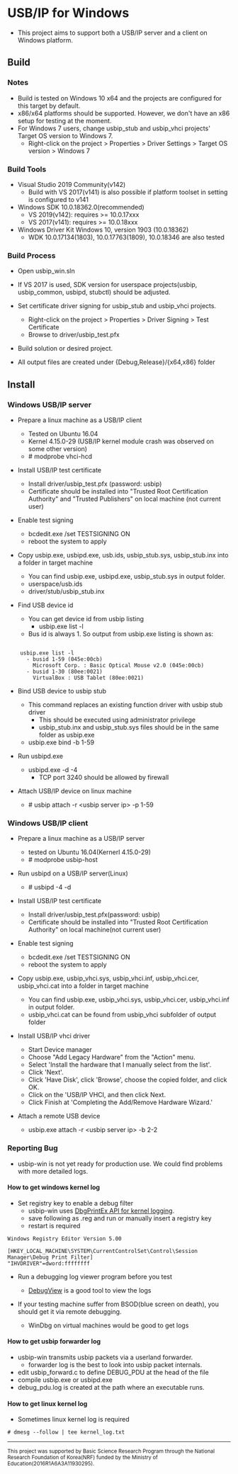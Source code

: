 # USB/IP for Windows

- This project aims to support both a USB/IP server and a client on Windows platform.


## Build

### Notes
- Build is tested on Windows 10 x64 and the projects are configured for this target by default.
- x86/x64 platforms should be supported. However, we don't have an x86 setup for testing at the moment.
- For Windows 7 users, change usbip\_stub and usbip\_vhci projects' Target OS version to Windows 7.
  - Right-click on the project > Properties > Driver Settings > Target OS version > Windows 7

### Build Tools
- Visual Studio 2019 Community(v142)
  - Build with VS 2017(v141) is also possible if platform toolset in setting is configured to v141
- Windows SDK 10.0.18362.0(recommended)
  - VS 2019(v142): requires &gt;= 10.0.17xxx
  - VS 2017(v141): requires &gt;= 10.0.18xxx
- Windows Driver Kit Windows 10, version 1903 (10.0.18362)
  - WDK 10.0.17134(1803), 10.0.17763(1809), 10.0.18346 are also tested

### Build Process
- Open usbip_win.sln
- If VS 2017 is used, SDK version for userspace projects(usbip, usbip_common, usbipd, stubctl) should be adjusted.
- Set certificate driver signing for usbip\_stub and usbip\_vhci projects.
  - Right-click on the project > Properties > Driver Signing > Test Certificate
  - Browse to driver/usbip\_test.pfx
- Build solution or desired project.

- All output files are created under {Debug,Release}/{x64,x86} folder

## Install

### Windows USB/IP server

- Prepare a linux machine as a USB/IP client
  - Tested on Ubuntu 16.04
  - Kernel 4.15.0-29 (USB/IP kernel module crash was observed on some other version)
  - \# modprobe vhci-hcd

- Install USB/IP test certificate
  - Install driver/usbip\_test.pfx (password: usbip)
  - Certificate should be installed into "Trusted Root Certification Authority" and "Trusted Publishers"
    on local machine (not current user)
- Enable test signing
  - bcdedit.exe /set TESTSIGNING ON
  - reboot the system to apply
- Copy usbip.exe, usbipd.exe, usb.ids, usbip\_stub.sys, usbip\_stub.inx into a folder in target machine
  - You can find usbip.exe, usbipd.exe, usbip\_stub.sys in output folder.
  - userspace/usb.ids
  - driver/stub/usbip\_stub.inx
- Find USB device id
  - You can get device id from usbip listing
    - usbip.exe list -l
  - Bus id is always 1. So output from usbip.exe listing is shown as:

<pre><code>
    usbip.exe list -l
      - busid 1-59 (045e:00cb)
        Microsoft Corp. : Basic Optical Mouse v2.0 (045e:00cb)
      - busid 1-30 (80ee:0021)
        VirtualBox : USB Tablet (80ee:0021)
</code></pre>

- Bind USB device to usbip stub
  - This command replaces an existing function driver with usbip stub driver
	- This should be executed using administrator privilege
	- usbip\_stub.inx and usbip\_stub.sys files should be in the same folder as usbip.exe
  - usbip.exe bind -b 1-59
- Run usbipd.exe
  - usbipd.exe -d -4
	- TCP port 3240 should be allowed by firewall

- Attach USB/IP device on linux machine
  - \# usbip attach -r &lt;usbip server ip&gt; -p 1-59

### Windows USB/IP client

- Prepare a linux machine as a USB/IP server
  - tested on Ubuntu 16.04(Kernerl 4.15.0-29)
  - \# modprobe usbip-host

- Run usbipd on a USB/IP server(Linux)
  - \# usbipd -4 -d

- Install USB/IP test certificate
  - Install driver/usbip\_test.pfx(password: usbip)
  - Certificate should be installed into "Trusted Root Certification Authority" on local machine(not current user)
- Enable test signing
  - bcdedit.exe /set TESTSIGNING ON
  - reboot the system to apply
- Copy usbip.exe, usbip\_vhci.sys, usbip\_vhci.inf, usbip\_vhci.cer, usbip\_vhci.cat into a folder in target machine
  - You can find usbip.exe, usbip\_vhci.sys, usbip\_vhci.cer, usbip\_vhci.inf in output folder.
  - usbip\_vhci.cat can be found from usbip\_vhci subfolder of output folder
- Install USB/IP vhci driver
  - Start Device manager
  - Choose "Add Legacy Hardware" from the "Action" menu.
  - Select 'Install the hardware that I manually select from the list'.
  - Click 'Next'.
  - Click 'Have Disk', click 'Browse', choose the copied folder, and click OK.
  - Click on the 'USB/IP VHCI, and then click Next.
  - Click Finish at 'Completing the Add/Remove Hardware Wizard.'
- Attach a remote USB device
  - usbip.exe attach -r &lt;usbip server ip&gt; -b 2-2

### Reporting Bug
- usbip-win is not yet ready for production use. We could find problems with more detailed logs.

#### How to get windows kernel log
- Set registry key to enable a debug filter
  - usbip-win uses [DbgPrintEx API for kernel logging](https://docs.microsoft.com/en-us/windows-hardware/drivers/devtest/reading-and-filtering-debugging-messages).
  - save following as .reg and run or manually insert a registry key
  - restart is required
```
Windows Registry Editor Version 5.00

[HKEY_LOCAL_MACHINE\SYSTEM\CurrentControlSet\Control\Session Manager\Debug Print Filter]
"IHVDRIVER"=dword:ffffffff
```
- Run a debugging log viewer program before you test
  - [DebugView](https://docs.microsoft.com/en-us/sysinternals/downloads/debugview) is a good tool to view the logs
  
- If your testing machine suffer from BSOD(blue screen on death), you should get it via remote debugging.
  - WinDbg on virtual machines would be good to get logs

#### How to get usbip forwarder log
- usbip-win transmits usbip packets via a userland forwarder.
  - forwarder log is the best to look into usbip packet internals. 
- edit usbip_forward.c to define DEBUG_PDU at the head of the file
- compile usbip.exe or usbipd.exe
- debug_pdu.log is created at the path where an executable runs.  

#### How to get linux kernel log
- Sometimes linux kernel log is required
```
# dmesg --follow | tee kernel_log.txt
```

<hr>
<sub>This project was supported by Basic Science Research Program through the National Research Foundation of Korea(NRF) funded by the Ministry of Education(2016R1A6A3A11930295).</sub>
